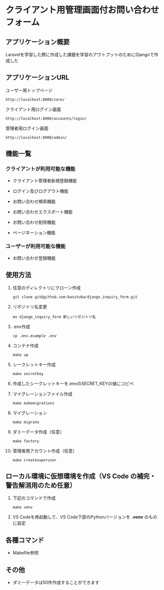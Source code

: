 # クライアント用管理画面付お問い合わせフォーム

## アプリケーション概要

Laravelを学習した際に作成した課題を学習のアウトプットのためにDjangoで作成した

## アプリケーションURL

ユーザー用トップページ
```
http://localhost:8000/core/
```
クライアント用ログイン画面
```
http://localhost:8000/accounts/login/
```
管理者用ログイン画面
```
http://localhost:8000/admin/
```

## 機能一覧

### クライアントが利用可能な機能

- クライアント管理者新規登録機能

- ログイン及びログアウト機能

- お問い合わせ検索機能

- お問い合わせエクスポート機能

- お問い合わせ削除機能

- ページネーション機能

### ユーザーが利用可能な機能

- お問い合わせ登録機能

## 使用方法

1. 任意のディレクトリにクローン作成
    ```
    git clone git@github.com:basstuba/django_inquiry_form.git
    ```
2. リポジトリ名変更
    ```
    mv django_inquiry_form 新しいリポジトリ名
    ```
3. .env作成
    ```
    cp .env.example .env
    ```
4. コンテナ作成
    ```
    make up
    ```
5. シークレットキー作成
    ```
    make secretkey
    ```
6. 作成したシークレットキーを.envのSECRET_KEYの値にコピペ

7. マイグレーションファイル作成
    ```
    make makemigrations
    ```

8. マイグレーション
    ```
    make migrate
    ```

9. ダミーデータ作成（任意）
    ```
    make factory
    ```

10. 管理者用アカウント作成（任意）
    ```
    make createsuperuser
    ```

## ローカル環境に仮想環境を作成（VS Code の補完・警告解消用のため任意）

1. 下記のコマンドで作成
    ```
    make venv
    ```
2. VS Codeを再起動して、VS Code下部のPythonバージョンを **.venv** のものに設定

## 各種コマンド

- Makefile参照

## その他
- ダミーデータは50件作成することができます
